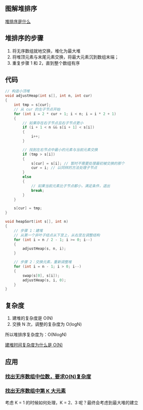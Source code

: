 ## 图解堆排序
[堆排序是什么](https://www.cnblogs.com/chengxiao/p/6129630.html)

## 堆排序的步骤

1. 将无序数组就地交换，堆化为最大堆
2. 将堆顶元素与末尾元素交换，将最大元素沉到数组末端；
3. 重复步骤 1 和 2，直到整个数组有序

## 代码
```cpp
// 构造小顶堆
void adjustHeap(int s[], int n, int cur)
{
    int tmp = s[cur];
    // 从 cur 的左子节点开始
    for (int i = 2 * cur + 1; i < n; i = i * 2 + 1)
    {
        // 如果存在右子节点且右子节点更小
        if (i + 1 < n && s[i + 1] < s[i])
        {
            i++;
        }

        // 找到左右节点中最小的元素与当前元素交换
        if (tmp > s[i])
        {
            s[cur] = s[i]; // 暂时不需要处理最初被交换的那个
            cur = i; // 以同样的方法处理子节点
        }
        else
        {
            // 如果当前元素比子节点都小，满足条件，退出
            break;
        }
    }

    s[cur] = tmp;
}

void heapSort(int s[], int n)
{
    // 步骤 1：建堆
    // 从第一个非叶子结点从下至上，从右至左调整结构
    for (int i = n / 2 - 1; i >= 0; i--)
    {
        adjustHeap(s, n, i);
    }

    // 步骤 2：交换元素，重新调整堆
    for (int i = n - 1; i > 0; i--)
    {
        swap(s[0], s[i]);
        adjustHeap(s, i, 0);
    }
}
```

## 复杂度
1. 建堆的复杂度是 O(N)
2. 交换 N 次，调整的复杂度为 O(logN)

所以堆排序复杂度为：O(NlogN)

[建堆时间复杂度为什么是 O(N)](https://www.zhihu.com/question/20729324)

## 应用
### [找出无序数组中位数，要求O(N)复杂度](https://zhuanlan.zhihu.com/p/29595813)
### [找出无序数组中第 K 大元素](https://leetcode-cn.com/problems/kth-largest-element-in-an-array/)

考虑 K = 1 的时候如何处理，K = 2、3 呢？最终会考虑到最大堆的建立